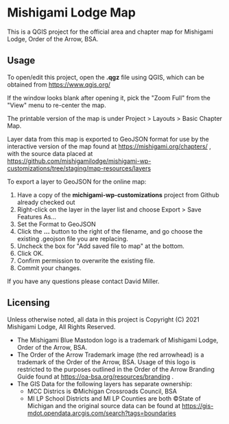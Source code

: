 # Mishigami Lodge Map

This is a QGIS project for the official area and chapter map for Mishigami Lodge, Order of the Arrow, BSA.

## Usage

To open/edit this project, open the **.qgz** file using QGIS, which can be obtained from https://www.qgis.org/

If the window looks blank after opening it, pick the "Zoom Full" from the "View" menu to re-center the map.

The printable version of the map is under Project > Layouts > Basic Chapter Map.

Layer data from this map is exported to GeoJSON format for use by the interactive version of the map found at https://mishigami.org/chapters/ , with the source data placed at https://github.com/mishigamilodge/mishigami-wp-customizations/tree/staging/map-resources/layers

To export a layer to GeoJSON for the online map:

1. Have a copy of the **michigami-wp-customizations** project from Github already checked out
2. Right-click on the layer in the layer list and choose Export > Save Features As...
3. Set the Format to GeoJSON
4. Click the **...** button to the right of the filename, and go choose the existing .geojson file you are replacing.
5. Uncheck the box for "Add saved file to map" at the bottom.
6. Click OK.
7. Confirm permission to overwrite the existing file.
8. Commit your changes.

If you have any questions please contact David Miller.

## Licensing

Unless otherwise noted, all data in this project is Copyright (C) 2021 Mishigami Lodge, All Rights Reserved.

* The Mishigami Blue Mastodon logo is a trademark of Mishigami Lodge, Order of the Arrow, BSA.
* The Order of the Arrow Trademark image (the red arrowhead) is a trademark of the Order of the Arrow, BSA. Usage of this logo is restricted to the purposes outlined in the Order of the Arrow Branding Guide found at https://oa-bsa.org/resources/branding .
* The GIS Data for the following layers has separate ownership:
  * MCC Districs is ©Michigan Crossroads Council, BSA
  * MI LP School Districts and MI LP Counties are both ©State of Michigan and the original source data can be found at https://gis-mdot.opendata.arcgis.com/search?tags=boundaries
